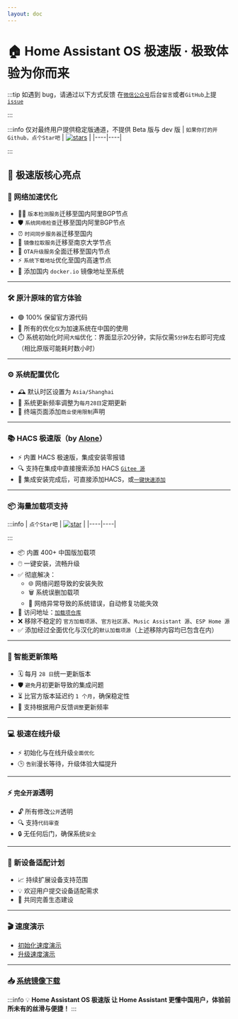 ```yaml
---
layout: doc
---
```


# 🏠 Home Assistant OS 极速版 · 极致体验为你而来



:::tip 如遇到 bug，请通过以下方式反馈 
在[`微信公众号`](about.html#微信公众号)后台`留言`或者`GitHub`上提 [`issue`](https://github.com/ha-china/HAOS-CN/issues)

:::

:::info 
仅对最终用户提供稳定版通道，不提供 Beta 版与 dev 版
| `如果你打的开Github，点个Star吧` | [![stars](https://img.shields.io/github/stars/ha-china/HAOS-CN)](https://github.com/ha-china/HAOS-CN/) |
|----|----|

:::


## 🌟 极速版核心亮点

### 🚀 网络加速优化
- 🕵️‍♂️ `版本检测服务`迁移至国内阿里BGP节点
- 🛡️ `系统网络检查`迁移至国内阿里BGP节点
- ⏰ `时间同步服务器`迁移至国内
- 🏫 `镜像拉取服务`迁移至南京大学节点
- 🔄 `OTA升级服务`全面迁移至国内节点
- ⚡ `系统下载地址`优化至国内高速节点
- 🐳 添加国内 `docker.io` 镜像地址至系统

---

### 🛠️ 原汁原味的官方体验
- 🟢 100% 保留官方源代码
- 🚀 所有的优化`仅`为加速系统在中国的使用
- ⏱️ 系统初始化时间`大幅`优化：界面显示20分钟，实际仅需`5分钟`左右即可完成（相比原版可能耗时数小时）

---

### ⚙️ 系统配置优化
- 🕰️ 默认时区设置为 `Asia/Shanghai`
- 📅 系统更新频率调整为`每月28日`定期更新
- 📢 终端页面添加`商业使用限制`声明

---

### 📚 HACS 极速版（by [Alone](https://anlo.ng/)）
- ⚡ 内置 HACS 极速版，集成安装零报错
- 🔍 支持在集成中直接搜索添加 HACS [`Gitee 源`](https://gitee.com/hacs-china/)
- 🚀 集成安装完成后，可直接添加HACS，或[`一键快速添加`](https://my.home-assistant.io/redirect/config_flow_start/?domain=hacs)


---

### 📦 海量加载项支持
:::info
| `点个Star吧` | [![star](https://gitee.com/desmond_GT/hassio-addons/badge/star.svg?theme=dark)](https://gitee.com/desmond_GT/hassio-addons/blob/main/README.md) |
|----|----|

:::

- 📦 内置 400+ 中国版加载项
- 🖱️ 一键安装，流畅升级
- ✅ 彻底解决：
  - 🌐 网络问题导致的安装失败
  - 🗑️ 系统误删加载项
  - 🔧 网络异常导致的系统错误，自动修复功能失效
- 🔗 访问地址：[`加载项仓库`](https://gitee.com/desmond_GT/hassio-addons)
- ❌ 移除不稳定的 `官方加载项源`、`官方社区源`、`Music Assistant 源`、`ESP Home 源`
- ✅ 添加经过全面优化与汉化的`默认加载项源`（上述移除内容均已包含在内）

---

### 📅 智能更新策略
- 🗓️ 每月 `28 日`统一更新版本
- 🛡️ `避免`月初更新导致的集成问题
- ⏳ 比官方版本延迟约 `1 个月`，确保稳定性
- 📝 支持根据用户反馈`调整`更新频率

---

### 💻 极速在线升级
- ⚡ 初始化与在线升级`全面优化`
- 🕒 `告别`漫长等待，升级体验大幅提升

---

### ⚡ `完全开源`透明
- 🔓 所有修改`公开`透明
- 🔍 支持`代码审查`
- 🔒 无任何后门，确保系统`安全`

---

### 🔧 新设备适配计划
- 📈 持续扩展设备支持范围
- 💡 欢迎用户提交设备适配需求
- 🤝 共同完善生态建设

---

### 🎬 速度演示
- [初始化速度演示](https://www.bilibili.com/video/BV1tr7VzCE35/?share_source=copy_web&vd_source=9b5dc5e48277a13da484e0352d3707e9)
- [升级速度演示](https://www.bilibili.com/video/BV1judBY2ES7?t=82.3)

---

### 📥 [系统镜像下载](download#中国优化版系统镜像下载)

:::info
💡 **Home Assistant OS 极速版 让 Home Assistant 更懂中国用户，体验前所未有的丝滑与便捷！**
:::

